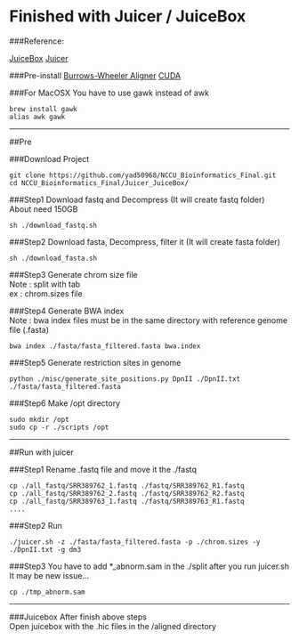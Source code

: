 Finished with Juicer / JuiceBox
=========================

###Reference:

[JuiceBox](http://aidenlab.org/juicebox/)
[Juicer](http://aidenlab.org/juicer/docs.html)

###Pre-install
[Burrows-Wheeler Aligner](http://bio-bwa.sourceforge.net)
[CUDA](https://developer.nvidia.com/cuda-downloads)

###For MacOSX
You have to use gawk instead of awk
```
brew install gawk
alias awk gawk
```

--------------------------
##Pre

###Download Project
```
git clone https://github.com/yad50968/NCCU_Bioinformatics_Final.git
cd NCCU_Bioinformatics_Final/Juicer_JuiceBox/
```


###Step1 
Download fastq and Decompress (It will create fastq folder)<br>
About need 150GB
```
sh ./download_fastq.sh
```

###Step2 
Download fasta, Decompress, filter it (It will create fasta folder)
```
sh ./download_fasta.sh
```

###Step3
Generate chrom size file<br>
Note : split with tab<br>
ex : chrom.sizes file

###Step4
Generate BWA index<br>
Note : bwa index files must be in the same directory with reference genome file (.fasta)
```
bwa index ./fasta/fasta_filtered.fasta bwa.index
```

###Step5
Generate restriction sites in genome
```
python ./misc/generate_site_positions.py DpnII ./DpnII.txt ./fasta/fasta_filtered.fasta
```

###Step6
Make /opt directory
```
sudo mkdir /opt
sudo cp -r ./scripts /opt
```

--------------------
##Run with juicer

###Step1
Rename .fastq file and move it the ./fastq<br>
```
cp ./all_fastq/SRR389762_1.fastq ./fastq/SRR389762_R1.fastq
cp ./all_fastq/SRR389762_2.fastq ./fastq/SRR389762_R2.fastq
cp ./all_fastq/SRR389763_1.fastq ./fastq/SRR389763_R1.fastq
....
```

###Step2
Run
```
./juicer.sh -z ./fasta/fasta_filtered.fasta -p ./chrom.sizes -y ./DpnII.txt -g dm3
```

###Step3
You have to add *_abnorm.sam in the ./split after you run juicer.sh</br>
It may be new issue...
```
cp ./tmp_abnorm.sam
```



---------------

###Juicebox
After finish above steps<br>
Open juicebox with the .hic files in the /aligned directory




